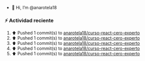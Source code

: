 - 👋 Hi, I’m @anarotela18

### :zap: Actividad reciente
<!--RECENT_ACTIVITY:start-->
1. ⬆️ Pushed 1 commit(s) to [anarotela18/curso-react-cero-experto](https://github.com/anarotela18/curso-react-cero-experto)<br>
2. ⬆️ Pushed 1 commit(s) to [anarotela18/curso-react-cero-experto](https://github.com/anarotela18/curso-react-cero-experto)<br>
3. ⬆️ Pushed 1 commit(s) to [anarotela18/curso-react-cero-experto](https://github.com/anarotela18/curso-react-cero-experto)<br>
4. ⬆️ Pushed 1 commit(s) to [anarotela18/curso-react-cero-experto](https://github.com/anarotela18/curso-react-cero-experto)<br>
5. ⬆️ Pushed 1 commit(s) to [anarotela18/curso-react-cero-experto](https://github.com/anarotela18/curso-react-cero-experto)<br>
<!--RECENT_ACTIVITY:end-->
